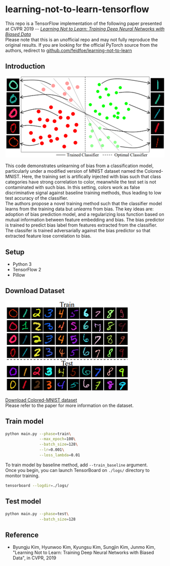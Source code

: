 # learning-not-to-learn-tensorflow

This repo is a TensorFlow implementation of the following paper presented at CVPR 2019 -- [*Learning Not to Learn: Training Deep Neural Networks with Biased Data*](https://arxiv.org/abs/1812.10352)  
Please note that this is an unofficial repo and may not fully reproduce the original results. If you are looking for the official PyTorch source from the authors, redirect to [github.com/feidfoe/learning-not-to-learn](https://github.com/feidfoe/learning-not-to-learn)

## Introduction

![learning-not-to-learn-figure](./figure1.png)

This code demonstrates unlearning of bias from a classification model, particularly under a modified version of MNIST dataset named the Colored-MNIST. Here, the training set is artifically injected with bias such that class categories have strong correlation to color, meanwhile the test set is not contaminated with such bias. In this setting, colors work as false discriminative signal against baseline training methods, thus leading to low test accuracy of the classifier.  
The authors propose a novel training method such that the classifier model learns from the training data but *unlearns* from bias. The key ideas are: adoption of bias prediction model, and a regularizing loss function based on mutual information between feature embedding and bias. The bias predictor is trained to predict bias label from features extracted from the classifier. The classifer is trained adversarially against the bias predictor so that extracted feature lose correlation to bias.

## Setup

- Python 3
- TensorFlow 2
- Pillow

## Download Dataset

![Colored-MNIST](./colored-mnist-example.png)

[Download Colored-MNIST dataset](https://drive.google.com/file/d/1NSv4RCSHjcHois3dXjYw_PaLIoVlLgXu/view?usp=sharing)  
Please refer to the paper for more information on the dataset.  

## Train model

``` bash
python main.py --phase=train\
               --max_epoch=100\
               --batch_size=128\
               --lr=0.001\
               --loss_lambda=0.01
```

To train model by baseline method, add `--train_baseline` argument.  
Once you begin, you can launch TensorBoard on `./logs/` directory to monitor training.

``` bash
tensorboard --logdir=./logs/
```

## Test model

``` bash
python main.py --phase=test\
               --batch_size=128
```

## Reference

- Byungju Kim, Hyunwoo Kim, Kyungsu Kim, Sungjin Kim, Junmo Kim, "Learning Not to Learn: Training Deep Neural Networks with Biased Data", in CVPR, 2019
